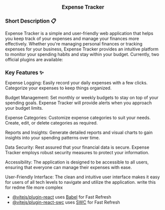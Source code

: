 <div align='center' > 
   <h1 style="font-size:larger;" > Expense Tracker </h1>
</div>

<h1 style="font-size:larger;" >Short Description 📋</h1>

Expense Tracker is a simple and user-friendly web application that helps you keep track of your expenses and manage your finances more effectively. Whether you're managing personal finances or tracking expenses for your business, Expense Tracker provides an intuitive platform to monitor your spending habits and stay within your budget.
Currently, two official plugins are available:

<h1 style="font-size:larger;">Key Features ✨</h1>

Expense Logging: Easily record your daily expenses with a few clicks. Categorize your expenses to keep things organized.

Budget Management: Set monthly or weekly budgets to stay on top of your spending goals. Expense Tracker will provide alerts when you approach your budget limits.

Expense Categories: Customize expense categories to suit your needs. Create, edit, or delete categories as required.

Reports and Insights: Generate detailed reports and visual charts to gain insights into your spending patterns over time. 

Data Security: Rest assured that your financial data is secure. Expense Tracker employs robust security measures to protect your information.

Accessibility: The application is designed to be accessible to all users, ensuring that everyone can manage their expenses with ease.

User-Friendly Interface: The clean and intuitive user interface makes it easy for users of all tech levels to navigate and utilize the application. write this for redme file more complex 

- [@vitejs/plugin-react](https://github.com/vitejs/vite-plugin-react/blob/main/packages/plugin-react/README.md) uses [Babel](https://babeljs.io/) for Fast Refresh
- [@vitejs/plugin-react-swc](https://github.com/vitejs/vite-plugin-react-swc) uses [SWC](https://swc.rs/) for Fast Refresh
